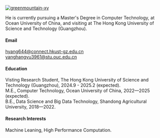

[![greenmountain-xy](https://img.shields.io/badge/senli1073-github-blue?logo=github)](https://github.com/greenmountain-xy)

He is currently pursuing a Master's Degree in Computer Technology, at Ocean University of China, and visiting at The Hong Kong University of Science and Technology (Guangzhou).

#### Email
hyang644@connect.hkust-gz.edu.cn\
yanghangyu3961@stu.ouc.edu.cn

#### Education
Visting Research Student, The Hong Kong University of Science and Technology (Guangzhou), 2024.9 - 2025.2 (expected).\
M.E., Computer Technology, Ocean University of China, 2022—2025 (expected).\
B.E., Data Science and Big Data Technology, Shandong Agricultural University, 2018—2022.

#### Research Interests
Machine Leaning, High Performance Computation.

